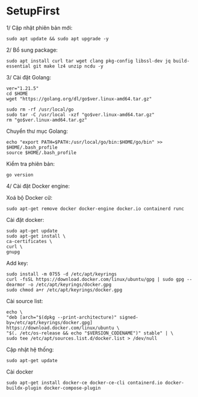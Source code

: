 # SetupFirst

1/ Cập nhật phiên bản mới:

    sudo apt update && sudo apt upgrade -y
    
2/ Bổ sung package:

    sudo apt install curl tar wget clang pkg-config libssl-dev jq build-essential git make lz4 unzip ncdu -y
    
3/ Cài đặt Golang:

    ver="1.21.5" 
    cd $HOME 
    wget "https://golang.org/dl/go$ver.linux-amd64.tar.gz" 

    sudo rm -rf /usr/local/go 
    sudo tar -C /usr/local -xzf "go$ver.linux-amd64.tar.gz" 
    rm "go$ver.linux-amd64.tar.gz"
    
Chuyển thư mục Golang:

    echo "export PATH=$PATH:/usr/local/go/bin:$HOME/go/bin" >> $HOME/.bash_profile
    source $HOME/.bash_profile
    
Kiểm tra phiên bản:

    go version
    
4/ Cài đặt Docker engine:

Xoá bộ Docker cữ:

    sudo apt-get remove docker docker-engine docker.io containerd runc
    
Cài đặt docker:

    sudo apt-get update
    sudo apt-get install \
    ca-certificates \
    curl \
    gnupg
    
Add key:
    
    sudo install -m 0755 -d /etc/apt/keyrings
    curl -fsSL https://download.docker.com/linux/ubuntu/gpg | sudo gpg --dearmor -o /etc/apt/keyrings/docker.gpg
    sudo chmod a+r /etc/apt/keyrings/docker.gpg
    
Cài source list:
    
    echo \
    "deb [arch="$(dpkg --print-architecture)" signed-by=/etc/apt/keyrings/docker.gpg] https://download.docker.com/linux/ubuntu \
    "$(. /etc/os-release && echo "$VERSION_CODENAME")" stable" | \
    sudo tee /etc/apt/sources.list.d/docker.list > /dev/null
    
Cập nhật hệ thống:

    sudo apt-get update
    
Cài docker

    sudo apt-get install docker-ce docker-ce-cli containerd.io docker-buildx-plugin docker-compose-plugin
